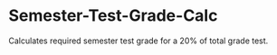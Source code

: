 Semester-Test-Grade-Calc
========================

Calculates required semester test grade for a 20% of total grade test.
